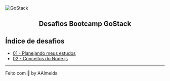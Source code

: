 <img alt="GoStack" src="https://storage.googleapis.com/golden-wind/bootcamp-gostack/header-desafios.png" />
<h2 align="center">
  Desafios Bootcamp GoStack
</h2>

## Índice de desafios

- [01 - Planejando meus estudos](https://github.com/ademilsonalmeida/desafio-01)
- [02 - Conceitos do Node.js](https://github.com/ademilsonalmeida/gostack-template-conceitos-nodejs)

---

Feito com 💜 by AAlmeida
